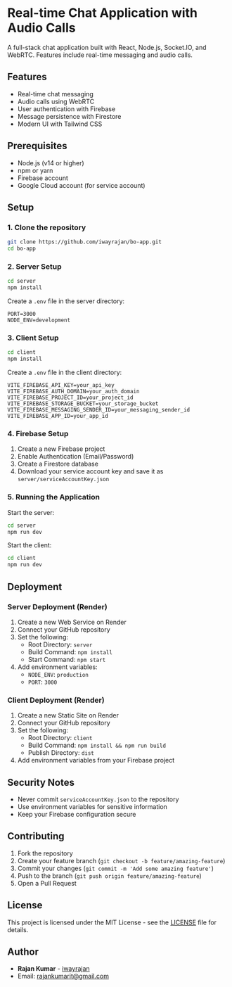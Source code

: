 # Real-time Chat Application with Audio Calls

A full-stack chat application built with React, Node.js, Socket.IO, and WebRTC. Features include real-time messaging and audio calls.

## Features

- Real-time chat messaging
- Audio calls using WebRTC
- User authentication with Firebase
- Message persistence with Firestore
- Modern UI with Tailwind CSS

## Prerequisites

- Node.js (v14 or higher)
- npm or yarn
- Firebase account
- Google Cloud account (for service account)

## Setup

### 1. Clone the repository

```bash
git clone https://github.com/iwayrajan/bo-app.git
cd bo-app
```

### 2. Server Setup

```bash
cd server
npm install
```

Create a `.env` file in the server directory:
```
PORT=3000
NODE_ENV=development
```

### 3. Client Setup

```bash
cd client
npm install
```

Create a `.env` file in the client directory:
```
VITE_FIREBASE_API_KEY=your_api_key
VITE_FIREBASE_AUTH_DOMAIN=your_auth_domain
VITE_FIREBASE_PROJECT_ID=your_project_id
VITE_FIREBASE_STORAGE_BUCKET=your_storage_bucket
VITE_FIREBASE_MESSAGING_SENDER_ID=your_messaging_sender_id
VITE_FIREBASE_APP_ID=your_app_id
```

### 4. Firebase Setup

1. Create a new Firebase project
2. Enable Authentication (Email/Password)
3. Create a Firestore database
4. Download your service account key and save it as `server/serviceAccountKey.json`

### 5. Running the Application

Start the server:
```bash
cd server
npm run dev
```

Start the client:
```bash
cd client
npm run dev
```

## Deployment

### Server Deployment (Render)

1. Create a new Web Service on Render
2. Connect your GitHub repository
3. Set the following:
   - Root Directory: `server`
   - Build Command: `npm install`
   - Start Command: `npm start`
4. Add environment variables:
   - `NODE_ENV`: `production`
   - `PORT`: `3000`

### Client Deployment (Render)

1. Create a new Static Site on Render
2. Connect your GitHub repository
3. Set the following:
   - Root Directory: `client`
   - Build Command: `npm install && npm run build`
   - Publish Directory: `dist`
4. Add environment variables from your Firebase project

## Security Notes

- Never commit `serviceAccountKey.json` to the repository
- Use environment variables for sensitive information
- Keep your Firebase configuration secure

## Contributing

1. Fork the repository
2. Create your feature branch (`git checkout -b feature/amazing-feature`)
3. Commit your changes (`git commit -m 'Add some amazing feature'`)
4. Push to the branch (`git push origin feature/amazing-feature`)
5. Open a Pull Request

## License

This project is licensed under the MIT License - see the [LICENSE](LICENSE) file for details.

## Author

- **Rajan Kumar** - [iwayrajan](https://github.com/iwayrajan)
- Email: rajankumarit@gmail.com 